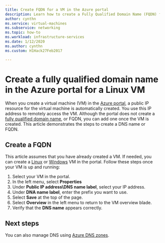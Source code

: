 ```yaml
---
title: Create FQDN for a VM in the Azure portal 
description: Learn how to create a Fully Qualified Domain Name (FQDN) for a virtual machine in the Azure portal.
author: cynthn
ms.service: virtual-machines
ms.subservice: networking
ms.topic: how-to
ms.workload: infrastructure-services
ms.date: 1/12/2020
ms.author: cynthn
ms.custom: H1Hack27Feb2017

---
```

# Create a fully qualified domain name in the Azure portal for a Linux VM

When you create a virtual machine (VM) in the [Azure portal](https://portal.azure.com), a public IP resource for the virtual machine is automatically created. You use this IP address to remotely access the VM. Although the portal does not create a [fully qualified domain name](https://en.wikipedia.org/wiki/Fully_qualified_domain_name), or FQDN, you can add one once the VM is created. This article demonstrates the steps to create a DNS name or FQDN. 

## Create a FQDN
This article assumes that you have already created a VM. If needed, you can create a [Linux](./linux/quick-create-portal.md) or [Windows](./windows/quick-create-portal.md) VM in the portal. Follow these steps once your VM is up and running:


1. Select your VM in the portal. 
1. In the left menu, select **Properties**
1. Under **Public IP address\DNS name label**, select your IP address.
2. Under **DNA name label**, enter the prefix you want to use.
3. Select **Save** at the top of the page.
4. Select **Overview** in the left menu to return to the VM overview blade.
5. Verify that the **DNS name** appears correctly. 

## Next steps

You can also manage DNS using [Azure DNS zones](../dns/dns-getstarted-portal.md).

